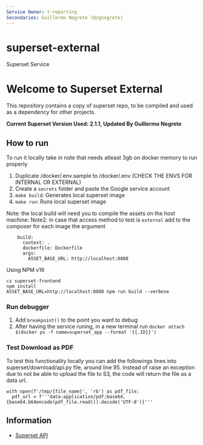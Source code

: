 ```yaml
---
Service Owner: t-reporting
Secondaries: Guillermo Negrete (@zgnegrete)
---
```

# superset-external
Superset Service
<!--
Licensed to the Apache Software Foundation (ASF) under one
or more contributor license agreements.  See the NOTICE file
distributed with this work for additional information
regarding copyright ownership.  The ASF licenses this file
to you under the Apache License, Version 2.0 (the
"License"); you may not use this file except in compliance
with the License.  You may obtain a copy of the License at

  http://www.apache.org/licenses/LICENSE-2.0

Unless required by applicable law or agreed to in writing,
software distributed under the License is distributed on an
"AS IS" BASIS, WITHOUT WARRANTIES OR CONDITIONS OF ANY
KIND, either express or implied.  See the License for the
specific language governing permissions and limitations
under the License.
-->

# Welcome to Superset External

This repository contains a copy of superset repo, to be compiled and used as a dependency for other projects.

**Current Superset Version Used: 2.1.1, Updated By Guillermo Negrete**

## How to run

To run it locally take in note that needs atleast 3gb on docker memory to run properly

1. Duplicate /docker/.env.sample to /docker/.env (CHECK THE ENVS FOR INTERNAL OR EXTERNAL)
2. Create a `secrets` folder and paste the Google service account
2. `make build`: Generates local superset image
3. `make run`: Runs local superset image

Note: the local build will need you to compile the assets on the host machine:
Note2: in case that access method to test is `external`
add to the composer for each image the argument
```
    build:
      context: .
      dockerfile: Dockerfile
      args:
        ASSET_BASE_URL: http://localhost:8088
```


Using NPM v16
```
cs superset-frontend
npm install
ASSET_BASE_URL=http://localhost:8088 npm run build --verbose
```

### Run debugger

1. Add `breakpoint()` to the point you want to debug
2. After having the service runing, in a new terminal run `docker attach $(docker ps -f name=superset_app --format '{{.ID}}')`


### Test Download as PDF

To test this functionality locally you can add the followings lines into superset/download/api.py file, around line 95. Instead of raise an exception due to not be able to upload the file to S3, the code will return the file as a data url.
```
with open(f'/tmp/{file_name}', 'rb') as pdf_file:
  pdf_url = f'''data:application/pdf;base64,{base64.b64encode(pdf_file.read()).decode('UTF-8')}'''
```

## Information

- [Superset API](https://superset.apache.org/docs/rest-api)
